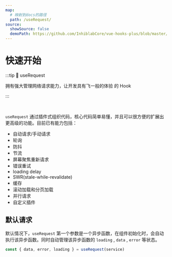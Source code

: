 ```yaml
---
map:
  # 映射到docs的路径
  path: /useRequest/
source:
  showSource: false
  demoPath: https://github.com/InhiblabCore/vue-hooks-plus/blob/master/packages/hooks/src/useRequest/docs/basic/demo/demo.vue
---
```


# 快速开始

:::tip 🚀 useRequest

拥有强大管理网络请求能力，让开发具有飞一般的体验 的 Hook

:::

<br />

`useRequest` 通过插件式组织代码，核心代码简单易懂，并且可以很方便的扩展出更高级的功能。目前已有能力包括：

- 自动请求/手动请求
- 轮询
- 防抖
- 节流
- 屏幕聚焦重新请求
- 错误重试
- loading delay
- SWR(stale-while-revalidate)
- 缓存
- 滚动加载和分页加载
- 并行请求
- 自定义插件

## 默认请求

默认情况下，`useRequest` 第一个参数是一个异步函数，在组件初始化时，会自动执行该异步函数。同时自动管理该异步函数的 `loading` , `data` , `error` 等状态。

```typescript
const { data, error, loading } = useRequest(service)
```

<br />

<demo src="./basic/demo/Index.vue"
  language="vue"
  title=""
  desc="默认发送获取请求"> </demo>
